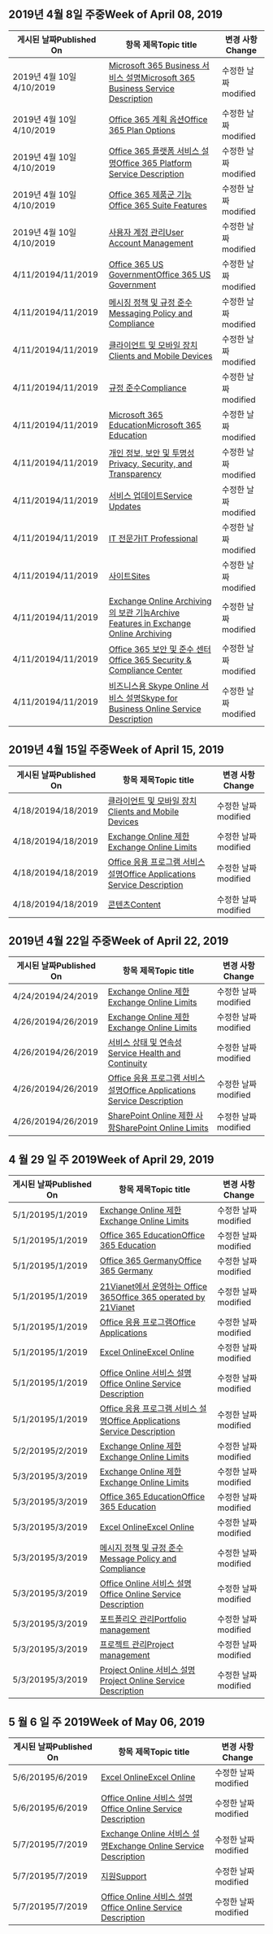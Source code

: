 <!-- This file is generated automatically each week. Changes made to this file will be overwritten.-->




## <a name="week-of-april-08-2019"></a><span data-ttu-id="d667d-101">2019년 4월 8일 주중</span><span class="sxs-lookup"><span data-stu-id="d667d-101">Week of April 08, 2019</span></span>


| <span data-ttu-id="d667d-102">게시된 날짜</span><span class="sxs-lookup"><span data-stu-id="d667d-102">Published On</span></span> |<span data-ttu-id="d667d-103">항목 제목</span><span class="sxs-lookup"><span data-stu-id="d667d-103">Topic title</span></span> | <span data-ttu-id="d667d-104">변경 사항</span><span class="sxs-lookup"><span data-stu-id="d667d-104">Change</span></span> |
|------|------------|--------|
| <span data-ttu-id="d667d-105">2019년 4월 10일</span><span class="sxs-lookup"><span data-stu-id="d667d-105">4/10/2019</span></span> | [<span data-ttu-id="d667d-106">Microsoft 365 Business 서비스 설명</span><span class="sxs-lookup"><span data-stu-id="d667d-106">Microsoft 365 Business Service Description</span></span>](/Office365/ServiceDescriptions/microsoft-365-business-service-description) | <span data-ttu-id="d667d-107">수정한 날짜</span><span class="sxs-lookup"><span data-stu-id="d667d-107">modified</span></span> |
| <span data-ttu-id="d667d-108">2019년 4월 10일</span><span class="sxs-lookup"><span data-stu-id="d667d-108">4/10/2019</span></span> | [<span data-ttu-id="d667d-109">Office 365 계획 옵션</span><span class="sxs-lookup"><span data-stu-id="d667d-109">Office 365 Plan Options</span></span>](/Office365/ServiceDescriptions/office-365-platform-service-description/office-365-plan-options) | <span data-ttu-id="d667d-110">수정한 날짜</span><span class="sxs-lookup"><span data-stu-id="d667d-110">modified</span></span> |
| <span data-ttu-id="d667d-111">2019년 4월 10일</span><span class="sxs-lookup"><span data-stu-id="d667d-111">4/10/2019</span></span> | [<span data-ttu-id="d667d-112">Office 365 플랫폼 서비스 설명</span><span class="sxs-lookup"><span data-stu-id="d667d-112">Office 365 Platform Service Description</span></span>](/Office365/ServiceDescriptions/office-365-platform-service-description/office-365-platform-service-description) | <span data-ttu-id="d667d-113">수정한 날짜</span><span class="sxs-lookup"><span data-stu-id="d667d-113">modified</span></span> |
| <span data-ttu-id="d667d-114">2019년 4월 10일</span><span class="sxs-lookup"><span data-stu-id="d667d-114">4/10/2019</span></span> | [<span data-ttu-id="d667d-115">Office 365 제품군 기능</span><span class="sxs-lookup"><span data-stu-id="d667d-115">Office 365 Suite Features</span></span>](/Office365/ServiceDescriptions/office-365-platform-service-description/office-365-suite-features) | <span data-ttu-id="d667d-116">수정한 날짜</span><span class="sxs-lookup"><span data-stu-id="d667d-116">modified</span></span> |
| <span data-ttu-id="d667d-117">2019년 4월 10일</span><span class="sxs-lookup"><span data-stu-id="d667d-117">4/10/2019</span></span> | [<span data-ttu-id="d667d-118">사용자 계정 관리</span><span class="sxs-lookup"><span data-stu-id="d667d-118">User Account Management</span></span>](/Office365/ServiceDescriptions/office-365-platform-service-description/user-account-management) | <span data-ttu-id="d667d-119">수정한 날짜</span><span class="sxs-lookup"><span data-stu-id="d667d-119">modified</span></span> |
| <span data-ttu-id="d667d-120">4/11/2019</span><span class="sxs-lookup"><span data-stu-id="d667d-120">4/11/2019</span></span> | [<span data-ttu-id="d667d-121">Office 365 US Government</span><span class="sxs-lookup"><span data-stu-id="d667d-121">Office 365 US Government</span></span>](/Office365/ServiceDescriptions/office-365-platform-service-description/office-365-us-government/office-365-us-government) | <span data-ttu-id="d667d-122">수정한 날짜</span><span class="sxs-lookup"><span data-stu-id="d667d-122">modified</span></span> |
| <span data-ttu-id="d667d-123">4/11/2019</span><span class="sxs-lookup"><span data-stu-id="d667d-123">4/11/2019</span></span> | [<span data-ttu-id="d667d-124">메시징 정책 및 규정 준수</span><span class="sxs-lookup"><span data-stu-id="d667d-124">Messaging Policy and Compliance</span></span>](/Office365/ServiceDescriptions/exchange-online-protection-service-description/messaging-policy-and-compliance-servicedesc) | <span data-ttu-id="d667d-125">수정한 날짜</span><span class="sxs-lookup"><span data-stu-id="d667d-125">modified</span></span> |
| <span data-ttu-id="d667d-126">4/11/2019</span><span class="sxs-lookup"><span data-stu-id="d667d-126">4/11/2019</span></span> | [<span data-ttu-id="d667d-127">클라이언트 및 모바일 장치</span><span class="sxs-lookup"><span data-stu-id="d667d-127">Clients and Mobile Devices</span></span>](/Office365/ServiceDescriptions/exchange-online-service-description/clients-and-mobile-devices) | <span data-ttu-id="d667d-128">수정한 날짜</span><span class="sxs-lookup"><span data-stu-id="d667d-128">modified</span></span> |
| <span data-ttu-id="d667d-129">4/11/2019</span><span class="sxs-lookup"><span data-stu-id="d667d-129">4/11/2019</span></span> | [<span data-ttu-id="d667d-130">규정 준수</span><span class="sxs-lookup"><span data-stu-id="d667d-130">Compliance</span></span>](/Office365/ServiceDescriptions/office-365-platform-service-description/compliance-servicedesc) | <span data-ttu-id="d667d-131">수정한 날짜</span><span class="sxs-lookup"><span data-stu-id="d667d-131">modified</span></span> |
| <span data-ttu-id="d667d-132">4/11/2019</span><span class="sxs-lookup"><span data-stu-id="d667d-132">4/11/2019</span></span> | [<span data-ttu-id="d667d-133">Microsoft 365 Education</span><span class="sxs-lookup"><span data-stu-id="d667d-133">Microsoft 365 Education</span></span>](/Office365/ServiceDescriptions/office-365-platform-service-description/microsoft-365-education) | <span data-ttu-id="d667d-134">수정한 날짜</span><span class="sxs-lookup"><span data-stu-id="d667d-134">modified</span></span> |
| <span data-ttu-id="d667d-135">4/11/2019</span><span class="sxs-lookup"><span data-stu-id="d667d-135">4/11/2019</span></span> | [<span data-ttu-id="d667d-136">개인 정보, 보안 및 투명성</span><span class="sxs-lookup"><span data-stu-id="d667d-136">Privacy, Security, and Transparency</span></span>](/Office365/ServiceDescriptions/office-365-platform-service-description/privacy-security-and-transparency) | <span data-ttu-id="d667d-137">수정한 날짜</span><span class="sxs-lookup"><span data-stu-id="d667d-137">modified</span></span> |
| <span data-ttu-id="d667d-138">4/11/2019</span><span class="sxs-lookup"><span data-stu-id="d667d-138">4/11/2019</span></span> | [<span data-ttu-id="d667d-139">서비스 업데이트</span><span class="sxs-lookup"><span data-stu-id="d667d-139">Service Updates</span></span>](/Office365/ServiceDescriptions/office-365-platform-service-description/service-updates) | <span data-ttu-id="d667d-140">수정한 날짜</span><span class="sxs-lookup"><span data-stu-id="d667d-140">modified</span></span> |
| <span data-ttu-id="d667d-141">4/11/2019</span><span class="sxs-lookup"><span data-stu-id="d667d-141">4/11/2019</span></span> | [<span data-ttu-id="d667d-142">IT 전문가</span><span class="sxs-lookup"><span data-stu-id="d667d-142">IT Professional</span></span>](/Office365/ServiceDescriptions/sharepoint-online-service-description/it-professional) | <span data-ttu-id="d667d-143">수정한 날짜</span><span class="sxs-lookup"><span data-stu-id="d667d-143">modified</span></span> |
| <span data-ttu-id="d667d-144">4/11/2019</span><span class="sxs-lookup"><span data-stu-id="d667d-144">4/11/2019</span></span> | [<span data-ttu-id="d667d-145">사이트</span><span class="sxs-lookup"><span data-stu-id="d667d-145">Sites</span></span>](/Office365/ServiceDescriptions/sharepoint-online-service-description/sites-servicedesc) | <span data-ttu-id="d667d-146">수정한 날짜</span><span class="sxs-lookup"><span data-stu-id="d667d-146">modified</span></span> |
| <span data-ttu-id="d667d-147">4/11/2019</span><span class="sxs-lookup"><span data-stu-id="d667d-147">4/11/2019</span></span> | [<span data-ttu-id="d667d-148">Exchange Online Archiving의 보관 기능</span><span class="sxs-lookup"><span data-stu-id="d667d-148">Archive Features in Exchange Online Archiving</span></span>](/Office365/ServiceDescriptions/exchange-online-archiving-service-description/archive-features) | <span data-ttu-id="d667d-149">수정한 날짜</span><span class="sxs-lookup"><span data-stu-id="d667d-149">modified</span></span> |
| <span data-ttu-id="d667d-150">4/11/2019</span><span class="sxs-lookup"><span data-stu-id="d667d-150">4/11/2019</span></span> | [<span data-ttu-id="d667d-151">Office 365 보안 및 준수 센터</span><span class="sxs-lookup"><span data-stu-id="d667d-151">Office 365 Security & Compliance Center</span></span>](/Office365/ServiceDescriptions/office-365-platform-service-description/office-365-securitycompliance-center) | <span data-ttu-id="d667d-152">수정한 날짜</span><span class="sxs-lookup"><span data-stu-id="d667d-152">modified</span></span> |
| <span data-ttu-id="d667d-153">4/11/2019</span><span class="sxs-lookup"><span data-stu-id="d667d-153">4/11/2019</span></span> | [<span data-ttu-id="d667d-154">비즈니스용 Skype Online 서비스 설명</span><span class="sxs-lookup"><span data-stu-id="d667d-154">Skype for Business Online Service Description</span></span>](/Office365/ServiceDescriptions/skype-for-business-online-service-description/skype-for-business-online-service-description) | <span data-ttu-id="d667d-155">수정한 날짜</span><span class="sxs-lookup"><span data-stu-id="d667d-155">modified</span></span> |


## <a name="week-of-april-15-2019"></a><span data-ttu-id="d667d-156">2019년 4월 15일 주중</span><span class="sxs-lookup"><span data-stu-id="d667d-156">Week of April 15, 2019</span></span>


| <span data-ttu-id="d667d-157">게시된 날짜</span><span class="sxs-lookup"><span data-stu-id="d667d-157">Published On</span></span> |<span data-ttu-id="d667d-158">항목 제목</span><span class="sxs-lookup"><span data-stu-id="d667d-158">Topic title</span></span> | <span data-ttu-id="d667d-159">변경 사항</span><span class="sxs-lookup"><span data-stu-id="d667d-159">Change</span></span> |
|------|------------|--------|
| <span data-ttu-id="d667d-160">4/18/2019</span><span class="sxs-lookup"><span data-stu-id="d667d-160">4/18/2019</span></span> | [<span data-ttu-id="d667d-161">클라이언트 및 모바일 장치</span><span class="sxs-lookup"><span data-stu-id="d667d-161">Clients and Mobile Devices</span></span>](/Office365/ServiceDescriptions/exchange-online-service-description/clients-and-mobile-devices) | <span data-ttu-id="d667d-162">수정한 날짜</span><span class="sxs-lookup"><span data-stu-id="d667d-162">modified</span></span> |
| <span data-ttu-id="d667d-163">4/18/2019</span><span class="sxs-lookup"><span data-stu-id="d667d-163">4/18/2019</span></span> | [<span data-ttu-id="d667d-164">Exchange Online 제한</span><span class="sxs-lookup"><span data-stu-id="d667d-164">Exchange Online Limits</span></span>](/Office365/ServiceDescriptions/exchange-online-service-description/exchange-online-limits) | <span data-ttu-id="d667d-165">수정한 날짜</span><span class="sxs-lookup"><span data-stu-id="d667d-165">modified</span></span> |
| <span data-ttu-id="d667d-166">4/18/2019</span><span class="sxs-lookup"><span data-stu-id="d667d-166">4/18/2019</span></span> | [<span data-ttu-id="d667d-167">Office 응용 프로그램 서비스 설명</span><span class="sxs-lookup"><span data-stu-id="d667d-167">Office Applications Service Description</span></span>](/Office365/ServiceDescriptions/office-applications-service-description/office-applications-service-description) | <span data-ttu-id="d667d-168">수정한 날짜</span><span class="sxs-lookup"><span data-stu-id="d667d-168">modified</span></span> |
| <span data-ttu-id="d667d-169">4/18/2019</span><span class="sxs-lookup"><span data-stu-id="d667d-169">4/18/2019</span></span> | [<span data-ttu-id="d667d-170">콘텐츠</span><span class="sxs-lookup"><span data-stu-id="d667d-170">Content</span></span>](/Office365/ServiceDescriptions/sharepoint-online-service-description/content) | <span data-ttu-id="d667d-171">수정한 날짜</span><span class="sxs-lookup"><span data-stu-id="d667d-171">modified</span></span> |


## <a name="week-of-april-22-2019"></a><span data-ttu-id="d667d-172">2019년 4월 22일 주중</span><span class="sxs-lookup"><span data-stu-id="d667d-172">Week of April 22, 2019</span></span>


| <span data-ttu-id="d667d-173">게시된 날짜</span><span class="sxs-lookup"><span data-stu-id="d667d-173">Published On</span></span> |<span data-ttu-id="d667d-174">항목 제목</span><span class="sxs-lookup"><span data-stu-id="d667d-174">Topic title</span></span> | <span data-ttu-id="d667d-175">변경 사항</span><span class="sxs-lookup"><span data-stu-id="d667d-175">Change</span></span> |
|------|------------|--------|
| <span data-ttu-id="d667d-176">4/24/2019</span><span class="sxs-lookup"><span data-stu-id="d667d-176">4/24/2019</span></span> | [<span data-ttu-id="d667d-177">Exchange Online 제한</span><span class="sxs-lookup"><span data-stu-id="d667d-177">Exchange Online Limits</span></span>](/Office365/ServiceDescriptions/exchange-online-service-description/exchange-online-limits) | <span data-ttu-id="d667d-178">수정한 날짜</span><span class="sxs-lookup"><span data-stu-id="d667d-178">modified</span></span> |
| <span data-ttu-id="d667d-179">4/26/2019</span><span class="sxs-lookup"><span data-stu-id="d667d-179">4/26/2019</span></span> | [<span data-ttu-id="d667d-180">Exchange Online 제한</span><span class="sxs-lookup"><span data-stu-id="d667d-180">Exchange Online Limits</span></span>](/Office365/ServiceDescriptions/exchange-online-service-description/exchange-online-limits) | <span data-ttu-id="d667d-181">수정한 날짜</span><span class="sxs-lookup"><span data-stu-id="d667d-181">modified</span></span> |
| <span data-ttu-id="d667d-182">4/26/2019</span><span class="sxs-lookup"><span data-stu-id="d667d-182">4/26/2019</span></span> | [<span data-ttu-id="d667d-183">서비스 상태 및 연속성</span><span class="sxs-lookup"><span data-stu-id="d667d-183">Service Health and Continuity</span></span>](/Office365/ServiceDescriptions/office-365-platform-service-description/service-health-and-continuity) | <span data-ttu-id="d667d-184">수정한 날짜</span><span class="sxs-lookup"><span data-stu-id="d667d-184">modified</span></span> |
| <span data-ttu-id="d667d-185">4/26/2019</span><span class="sxs-lookup"><span data-stu-id="d667d-185">4/26/2019</span></span> | [<span data-ttu-id="d667d-186">Office 응용 프로그램 서비스 설명</span><span class="sxs-lookup"><span data-stu-id="d667d-186">Office Applications Service Description</span></span>](/Office365/ServiceDescriptions/office-applications-service-description/office-applications-service-description) | <span data-ttu-id="d667d-187">수정한 날짜</span><span class="sxs-lookup"><span data-stu-id="d667d-187">modified</span></span> |
| <span data-ttu-id="d667d-188">4/26/2019</span><span class="sxs-lookup"><span data-stu-id="d667d-188">4/26/2019</span></span> | [<span data-ttu-id="d667d-189">SharePoint Online 제한 사항</span><span class="sxs-lookup"><span data-stu-id="d667d-189">SharePoint Online Limits</span></span>](/Office365/ServiceDescriptions/sharepoint-online-service-description/sharepoint-online-limits) | <span data-ttu-id="d667d-190">수정한 날짜</span><span class="sxs-lookup"><span data-stu-id="d667d-190">modified</span></span> |


## <a name="week-of-april-29-2019"></a><span data-ttu-id="d667d-191">4 월 29 일 주 2019</span><span class="sxs-lookup"><span data-stu-id="d667d-191">Week of April 29, 2019</span></span>


| <span data-ttu-id="d667d-192">게시된 날짜</span><span class="sxs-lookup"><span data-stu-id="d667d-192">Published On</span></span> |<span data-ttu-id="d667d-193">항목 제목</span><span class="sxs-lookup"><span data-stu-id="d667d-193">Topic title</span></span> | <span data-ttu-id="d667d-194">변경 사항</span><span class="sxs-lookup"><span data-stu-id="d667d-194">Change</span></span> |
|------|------------|--------|
| <span data-ttu-id="d667d-195">5/1/2019</span><span class="sxs-lookup"><span data-stu-id="d667d-195">5/1/2019</span></span> | [<span data-ttu-id="d667d-196">Exchange Online 제한</span><span class="sxs-lookup"><span data-stu-id="d667d-196">Exchange Online Limits</span></span>](/Office365/ServiceDescriptions/exchange-online-service-description/exchange-online-limits) | <span data-ttu-id="d667d-197">수정한 날짜</span><span class="sxs-lookup"><span data-stu-id="d667d-197">modified</span></span> |
| <span data-ttu-id="d667d-198">5/1/2019</span><span class="sxs-lookup"><span data-stu-id="d667d-198">5/1/2019</span></span> | [<span data-ttu-id="d667d-199">Office 365 Education</span><span class="sxs-lookup"><span data-stu-id="d667d-199">Office 365 Education</span></span>](/Office365/ServiceDescriptions/office-365-platform-service-description/office-365-education) | <span data-ttu-id="d667d-200">수정한 날짜</span><span class="sxs-lookup"><span data-stu-id="d667d-200">modified</span></span> |
| <span data-ttu-id="d667d-201">5/1/2019</span><span class="sxs-lookup"><span data-stu-id="d667d-201">5/1/2019</span></span> | [<span data-ttu-id="d667d-202">Office 365 Germany</span><span class="sxs-lookup"><span data-stu-id="d667d-202">Office 365 Germany</span></span>](/Office365/ServiceDescriptions/office-365-platform-service-description/office-365-germany) | <span data-ttu-id="d667d-203">수정한 날짜</span><span class="sxs-lookup"><span data-stu-id="d667d-203">modified</span></span> |
| <span data-ttu-id="d667d-204">5/1/2019</span><span class="sxs-lookup"><span data-stu-id="d667d-204">5/1/2019</span></span> | [<span data-ttu-id="d667d-205">21Vianet에서 운영하는 Office 365</span><span class="sxs-lookup"><span data-stu-id="d667d-205">Office 365 operated by 21Vianet</span></span>](/Office365/ServiceDescriptions/office-365-platform-service-description/office-365-operated-by-21vianet) | <span data-ttu-id="d667d-206">수정한 날짜</span><span class="sxs-lookup"><span data-stu-id="d667d-206">modified</span></span> |
| <span data-ttu-id="d667d-207">5/1/2019</span><span class="sxs-lookup"><span data-stu-id="d667d-207">5/1/2019</span></span> | [<span data-ttu-id="d667d-208">Office 응용 프로그램</span><span class="sxs-lookup"><span data-stu-id="d667d-208">Office Applications</span></span>](/Office365/ServiceDescriptions/office-applications-service-description/office-applications) | <span data-ttu-id="d667d-209">수정한 날짜</span><span class="sxs-lookup"><span data-stu-id="d667d-209">modified</span></span> |
| <span data-ttu-id="d667d-210">5/1/2019</span><span class="sxs-lookup"><span data-stu-id="d667d-210">5/1/2019</span></span> | [<span data-ttu-id="d667d-211">Excel Online</span><span class="sxs-lookup"><span data-stu-id="d667d-211">Excel Online</span></span>](/Office365/ServiceDescriptions/office-online-service-description/excel-online) | <span data-ttu-id="d667d-212">수정한 날짜</span><span class="sxs-lookup"><span data-stu-id="d667d-212">modified</span></span> |
| <span data-ttu-id="d667d-213">5/1/2019</span><span class="sxs-lookup"><span data-stu-id="d667d-213">5/1/2019</span></span> | [<span data-ttu-id="d667d-214">Office Online 서비스 설명</span><span class="sxs-lookup"><span data-stu-id="d667d-214">Office Online Service Description</span></span>](/Office365/ServiceDescriptions/office-online-service-description/office-online-service-description) | <span data-ttu-id="d667d-215">수정한 날짜</span><span class="sxs-lookup"><span data-stu-id="d667d-215">modified</span></span> |
| <span data-ttu-id="d667d-216">5/1/2019</span><span class="sxs-lookup"><span data-stu-id="d667d-216">5/1/2019</span></span> | [<span data-ttu-id="d667d-217">Office 응용 프로그램 서비스 설명</span><span class="sxs-lookup"><span data-stu-id="d667d-217">Office Applications Service Description</span></span>](/Office365/ServiceDescriptions/office-applications-service-description/office-applications-service-description) | <span data-ttu-id="d667d-218">수정한 날짜</span><span class="sxs-lookup"><span data-stu-id="d667d-218">modified</span></span> |
| <span data-ttu-id="d667d-219">5/2/2019</span><span class="sxs-lookup"><span data-stu-id="d667d-219">5/2/2019</span></span> | [<span data-ttu-id="d667d-220">Exchange Online 제한</span><span class="sxs-lookup"><span data-stu-id="d667d-220">Exchange Online Limits</span></span>](/Office365/ServiceDescriptions/exchange-online-service-description/exchange-online-limits) | <span data-ttu-id="d667d-221">수정한 날짜</span><span class="sxs-lookup"><span data-stu-id="d667d-221">modified</span></span> |
| <span data-ttu-id="d667d-222">5/3/2019</span><span class="sxs-lookup"><span data-stu-id="d667d-222">5/3/2019</span></span> | [<span data-ttu-id="d667d-223">Exchange Online 제한</span><span class="sxs-lookup"><span data-stu-id="d667d-223">Exchange Online Limits</span></span>](/Office365/ServiceDescriptions/exchange-online-service-description/exchange-online-limits) | <span data-ttu-id="d667d-224">수정한 날짜</span><span class="sxs-lookup"><span data-stu-id="d667d-224">modified</span></span> |
| <span data-ttu-id="d667d-225">5/3/2019</span><span class="sxs-lookup"><span data-stu-id="d667d-225">5/3/2019</span></span> | [<span data-ttu-id="d667d-226">Office 365 Education</span><span class="sxs-lookup"><span data-stu-id="d667d-226">Office 365 Education</span></span>](/Office365/ServiceDescriptions/office-365-platform-service-description/office-365-education) | <span data-ttu-id="d667d-227">수정한 날짜</span><span class="sxs-lookup"><span data-stu-id="d667d-227">modified</span></span> |
| <span data-ttu-id="d667d-228">5/3/2019</span><span class="sxs-lookup"><span data-stu-id="d667d-228">5/3/2019</span></span> | [<span data-ttu-id="d667d-229">Excel Online</span><span class="sxs-lookup"><span data-stu-id="d667d-229">Excel Online</span></span>](/Office365/ServiceDescriptions/office-online-service-description/excel-online) | <span data-ttu-id="d667d-230">수정한 날짜</span><span class="sxs-lookup"><span data-stu-id="d667d-230">modified</span></span> |
| <span data-ttu-id="d667d-231">5/3/2019</span><span class="sxs-lookup"><span data-stu-id="d667d-231">5/3/2019</span></span> | [<span data-ttu-id="d667d-232">메시지 정책 및 규정 준수</span><span class="sxs-lookup"><span data-stu-id="d667d-232">Message Policy and Compliance</span></span>](/Office365/ServiceDescriptions/exchange-online-service-description/message-policy-and-compliance) | <span data-ttu-id="d667d-233">수정한 날짜</span><span class="sxs-lookup"><span data-stu-id="d667d-233">modified</span></span> |
| <span data-ttu-id="d667d-234">5/3/2019</span><span class="sxs-lookup"><span data-stu-id="d667d-234">5/3/2019</span></span> | [<span data-ttu-id="d667d-235">Office Online 서비스 설명</span><span class="sxs-lookup"><span data-stu-id="d667d-235">Office Online Service Description</span></span>](/Office365/ServiceDescriptions/office-online-service-description/office-online-service-description) | <span data-ttu-id="d667d-236">수정한 날짜</span><span class="sxs-lookup"><span data-stu-id="d667d-236">modified</span></span> |
| <span data-ttu-id="d667d-237">5/3/2019</span><span class="sxs-lookup"><span data-stu-id="d667d-237">5/3/2019</span></span> | [<span data-ttu-id="d667d-238">포트폴리오 관리</span><span class="sxs-lookup"><span data-stu-id="d667d-238">Portfolio management</span></span>](/Office365/ServiceDescriptions/project-online-service-description/portfolio-management) | <span data-ttu-id="d667d-239">수정한 날짜</span><span class="sxs-lookup"><span data-stu-id="d667d-239">modified</span></span> |
| <span data-ttu-id="d667d-240">5/3/2019</span><span class="sxs-lookup"><span data-stu-id="d667d-240">5/3/2019</span></span> | [<span data-ttu-id="d667d-241">프로젝트 관리</span><span class="sxs-lookup"><span data-stu-id="d667d-241">Project management</span></span>](/Office365/ServiceDescriptions/project-online-service-description/project-management) | <span data-ttu-id="d667d-242">수정한 날짜</span><span class="sxs-lookup"><span data-stu-id="d667d-242">modified</span></span> |
| <span data-ttu-id="d667d-243">5/3/2019</span><span class="sxs-lookup"><span data-stu-id="d667d-243">5/3/2019</span></span> | [<span data-ttu-id="d667d-244">Project Online 서비스 설명</span><span class="sxs-lookup"><span data-stu-id="d667d-244">Project Online Service Description</span></span>](/Office365/ServiceDescriptions/project-online-service-description/project-online-service-description) | <span data-ttu-id="d667d-245">수정한 날짜</span><span class="sxs-lookup"><span data-stu-id="d667d-245">modified</span></span> |


## <a name="week-of-may-06-2019"></a><span data-ttu-id="d667d-246">5 월 6 일 주 2019</span><span class="sxs-lookup"><span data-stu-id="d667d-246">Week of May 06, 2019</span></span>


| <span data-ttu-id="d667d-247">게시된 날짜</span><span class="sxs-lookup"><span data-stu-id="d667d-247">Published On</span></span> |<span data-ttu-id="d667d-248">항목 제목</span><span class="sxs-lookup"><span data-stu-id="d667d-248">Topic title</span></span> | <span data-ttu-id="d667d-249">변경 사항</span><span class="sxs-lookup"><span data-stu-id="d667d-249">Change</span></span> |
|------|------------|--------|
| <span data-ttu-id="d667d-250">5/6/2019</span><span class="sxs-lookup"><span data-stu-id="d667d-250">5/6/2019</span></span> | [<span data-ttu-id="d667d-251">Excel Online</span><span class="sxs-lookup"><span data-stu-id="d667d-251">Excel Online</span></span>](/Office365/ServiceDescriptions/office-online-service-description/excel-online) | <span data-ttu-id="d667d-252">수정한 날짜</span><span class="sxs-lookup"><span data-stu-id="d667d-252">modified</span></span> |
| <span data-ttu-id="d667d-253">5/6/2019</span><span class="sxs-lookup"><span data-stu-id="d667d-253">5/6/2019</span></span> | [<span data-ttu-id="d667d-254">Office Online 서비스 설명</span><span class="sxs-lookup"><span data-stu-id="d667d-254">Office Online Service Description</span></span>](/Office365/ServiceDescriptions/office-online-service-description/office-online-service-description) | <span data-ttu-id="d667d-255">수정한 날짜</span><span class="sxs-lookup"><span data-stu-id="d667d-255">modified</span></span> |
| <span data-ttu-id="d667d-256">5/7/2019</span><span class="sxs-lookup"><span data-stu-id="d667d-256">5/7/2019</span></span> | [<span data-ttu-id="d667d-257">Exchange Online 서비스 설명</span><span class="sxs-lookup"><span data-stu-id="d667d-257">Exchange Online Service Description</span></span>](/Office365/ServiceDescriptions/exchange-online-service-description/exchange-online-service-description) | <span data-ttu-id="d667d-258">수정한 날짜</span><span class="sxs-lookup"><span data-stu-id="d667d-258">modified</span></span> |
| <span data-ttu-id="d667d-259">5/7/2019</span><span class="sxs-lookup"><span data-stu-id="d667d-259">5/7/2019</span></span> | [<span data-ttu-id="d667d-260">지원</span><span class="sxs-lookup"><span data-stu-id="d667d-260">Support</span></span>](/Office365/ServiceDescriptions/office-365-platform-service-description/support) | <span data-ttu-id="d667d-261">수정한 날짜</span><span class="sxs-lookup"><span data-stu-id="d667d-261">modified</span></span> |
| <span data-ttu-id="d667d-262">5/7/2019</span><span class="sxs-lookup"><span data-stu-id="d667d-262">5/7/2019</span></span> | [<span data-ttu-id="d667d-263">Office Online 서비스 설명</span><span class="sxs-lookup"><span data-stu-id="d667d-263">Office Online Service Description</span></span>](/Office365/ServiceDescriptions/office-online-service-description/office-online-service-description) | <span data-ttu-id="d667d-264">수정한 날짜</span><span class="sxs-lookup"><span data-stu-id="d667d-264">modified</span></span> |
